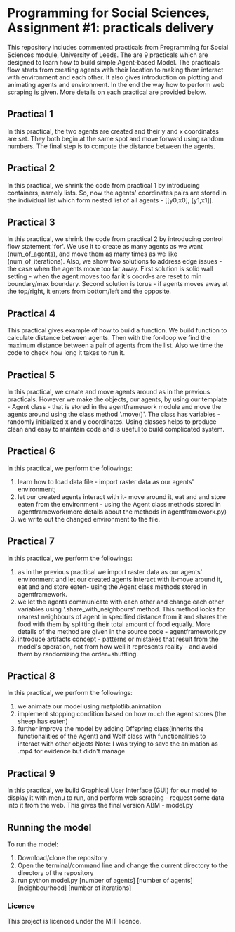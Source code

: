 # Programming for Social Sciences, Assignment #1: practicals delivery
This repository includes commented practicals from Programming for Social Sciences module, University of Leeds. The are 9 practicals which are designed to learn how to build simple Agent-based Model. The practicals flow starts from creating agents with their location to making them interact with environment and each other. It also gives introduction on plotting and animating agents and environment. In the end the way how to perform web scraping is given. More details on each practical are provided below.

## Practical 1
In this practical, the two agents are created and their y and x coordinates are set. They both begin at the same spot and move forward using random numbers. The final step is to compute the distance  between the agents.

## Practical 2
In this practical, we shrink the code from practical 1 by introducing containers, namely lists. So, now the agents' coordinates pairs are stored in the individual list which form nested list of all agents - [[y0,x0], [y1,x1]].

## Practical 3
In this practical, we shrink the code from practical 2 by introducing control flow statement 'for'. We use it to create as many agents as we want (num_of_agents), and move them as many times as we like (num_of_iterations).  Also, we show two solutions to address edge issues - the case when the agents move too far away. First solution is solid wall setting - when the agent moves too far it's coord-s are reset to min boundary/max boundary. Second solution is torus - if agents moves away at the top/right,  it enters from bottom/left and the opposite.

## Practical 4
This practical gives example of how to build a function. We build function to calculate distance between agents. Then with the for-loop we find the maximum distance between a pair of agents from the list. Also we time the code to check how long it takes to run it.

## Practical 5
In this practical, we create and move agents around as in the previous practicals. However we make the objects, our agents, by using our template - Agent class - that is stored in the agentframework module and move the agents around using the class method '.move()'. The class has variables - randomly initialized x and y coordinates. Using classes helps to produce clean and easy to maintain code and is useful to build complicated system.

## Practical 6
In this practical, we perform the followings:
1) learn how to load data file - import raster data as our agents' environment;
2) let our created agents interact with it- move around it, eat and and store eaten from the environment - using the Agent class methods stored in agentframework(more details about the methods in agentframework.py)
3) we write out the changed environment to the file. 

## Practical 7
In this practical,  we perform the followings:
1) as in the previous practical we import raster data as our agents' environment and let our created agents interact with it-move around it, eat and and store eaten- using the Agent class methods stored in agentframework.
2) we let the agents communicate with each other and change each other variables using '.share_with_neighbours' method. This method looks for nearest neighbours of agent in specified distance from it and shares the food with them by splitting their total amount of food equally. More details of the method are given in the source code - agentframework.py
3) introduce artifacts concept - patterns or mistakes that result from the model's operation, not from how well it represents reality -  and avoid them by randomizing the order=shuffling.

## Practical 8
In this practical, we perform the followings:
1) we animate our model using matplotlib.animatiion
2) implement stopping condition based on how much the agent stores (the sheep has eaten)
2) further improve the model by adding Offspring class(inherits the functionalities of the Agent) and Wolf class with functionalities to interact with other objects
Note: I was trying to save the animation as .mp4 for evidence but didn't manage

## Practical 9
In this practical, we build Graphical User Interface (GUI) for our model to display it with menu to run, and perform web scraping - request some data into it from the web. This gives the final version ABM - model.py


## Running the model
To run the model:
1) Download/clone the repository
2) Open the terminal/command line and change the current directory to the directory of the repository
3) run python model.py [number of agents] [number of agents] [neighbourhood] [number of iterations] 


### Licence
This project is licenced under the MIT licence. 
